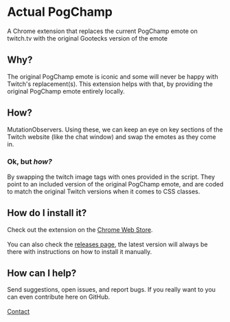 # Actual PogChamp
A Chrome extension that replaces the current PogChamp emote on twitch.tv with the original Gootecks version of the emote

## Why?
The original PogChamp emote is iconic and some will never be happy with Twitch's replacement(s). This extension helps with that, by providing the original PogChamp emote entirely locally.

## How?
MutationObservers. Using these, we can keep an eye on key sections of the Twitch website (like the chat window) and swap the emotes as they come in.

### Ok, but *how?*
By swapping the twitch image tags with ones provided in the script. They point to an included version of the original PogChamp emote, and are coded to match the original Twitch versions when it comes to CSS classes.

## How do I install it?
Check out the extension on the [Chrome Web Store](https://chrome.google.com/webstore/detail/actual-pogchamp/gbkjnejppojphhgjpfnbbmnohmgbbbdg).\
\
You can also check the [releases page](https://github.com/Glasket/pogext/releases), the latest version will always be there with instructions on how to install it manually.

## How can I help?
Send suggestions, open issues, and report bugs. If you really want to you can even contribute here on GitHub.\
\
[Contact](mailto:temperdesignllc@gmail.com)
